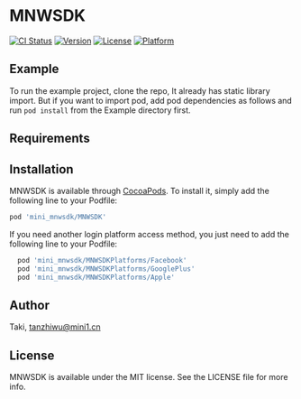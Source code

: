 # MNWSDK

[![CI Status](https://img.shields.io/travis/Taki/MNWSDK.svg?style=flat)](https://travis-ci.org/Taki/MNWSDK)
[![Version](https://img.shields.io/cocoapods/v/MNWSDK.svg?style=flat)](https://cocoapods.org/pods/MNWSDK)
[![License](https://img.shields.io/cocoapods/l/MNWSDK.svg?style=flat)](https://cocoapods.org/pods/MNWSDK)
[![Platform](https://img.shields.io/cocoapods/p/MNWSDK.svg?style=flat)](https://cocoapods.org/pods/MNWSDK)

## Example

To run the example project, clone the repo,  It already has static library import. But if you want to import pod, add pod dependencies as follows and run `pod install` from the Example directory first.

## Requirements

## Installation

MNWSDK is available through [CocoaPods](https://cocoapods.org). To install
it, simply add the following line to your Podfile:

```ruby
pod 'mini_mnwsdk/MNWSDK'
```
If you need another login platform access method, you just need to add the 
following line to your Podfile:
```ruby
  pod 'mini_mnwsdk/MNWSDKPlatforms/Facebook'
  pod 'mini_mnwsdk/MNWSDKPlatforms/GooglePlus'
  pod 'mini_mnwsdk/MNWSDKPlatforms/Apple'
```

## Author

Taki, tanzhiwu@mini1.cn

## License

MNWSDK is available under the MIT license. See the LICENSE file for more info.
